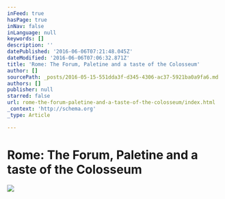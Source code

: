 ```yaml
---
inFeed: true
hasPage: true
inNav: false
inLanguage: null
keywords: []
description: ''
datePublished: '2016-06-06T07:21:48.045Z'
dateModified: '2016-06-06T07:06:32.871Z'
title: 'Rome: The Forum, Paletine and a taste of the Colosseum'
author: []
sourcePath: _posts/2016-05-15-551dda3f-d345-4306-ac37-5921ba0a9fa6.md
authors: []
publisher: null
starred: false
url: rome-the-forum-paletine-and-a-taste-of-the-colosseum/index.html
_context: 'http://schema.org'
_type: Article

---
```

# Rome: The Forum, Paletine and a taste of the Colosseum
![](https://the-grid-user-content.s3-us-west-2.amazonaws.com/534e6f56-459e-4d35-91b5-0244409def46.jpg)